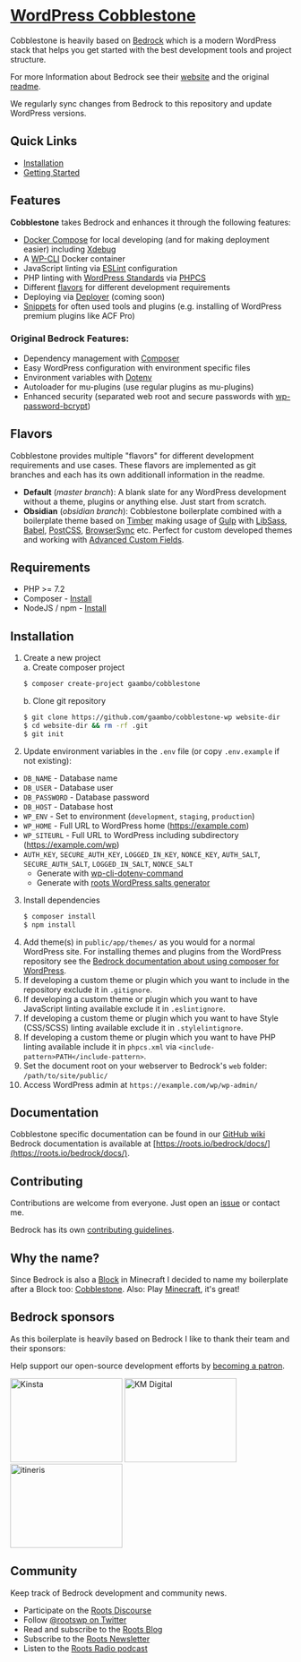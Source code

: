# [WordPress Cobblestone](https://github.com/gaambo/cobblestone-wp)

Cobblestone is heavily based on [Bedrock](https://roots.io/bedrock/) which is a modern WordPress stack that helps you get started with the best development tools and project structure.

For more Information about Bedrock see their [website](https://roots.io/bedrock/) and the original [readme](https://github.com/roots/bedrock).

We regularly sync changes from Bedrock to this repository and update WordPress versions.

## Quick Links

- [Installation](#Installation)
- [Getting Started](https://github.com/gaambo/cobblestone-wp/wiki/Getting-Started)

## Features

**Cobblestone** takes Bedrock and enhances it through the following features:

- [Docker Compose](https://docs.docker.com/compose/) for local developing (and for making deployment easier) including [Xdebug](https://xdebug.org/)
- A [WP-CLI](https://wp-cli.org/) Docker container
- JavaScript linting via [ESLint](https://eslint.org/) configuration
- PHP linting with [WordPress Standards](https://make.wordpress.org/core/handbook/best-practices/coding-standards/) via [PHPCS](https://github.com/squizlabs/PHP_CodeSniffer)
- Different [flavors](#flavors) for different development requirements
- Deploying via [Deployer](https://deployer.org/) (coming soon)
- [Snippets](https://github.com/gaambo/cobblestone-wp/wiki/Snippets) for often used tools and plugins (e.g. installing of WordPress premium plugins like ACF Pro)

### Original Bedrock Features:

- Dependency management with [Composer](https://getcomposer.org)
- Easy WordPress configuration with environment specific files
- Environment variables with [Dotenv](https://github.com/vlucas/phpdotenv)
- Autoloader for mu-plugins (use regular plugins as mu-plugins)
- Enhanced security (separated web root and secure passwords with [wp-password-bcrypt](https://github.com/roots/wp-password-bcrypt))

## Flavors

Cobblestone provides multiple "flavors" for different development requirements and use cases. These flavors are implemented as git branches and each has its own additionall information in the readme.

- **Default** (_master branch_): A blank slate for any WordPress development without a theme, plugins or anything else. Just start from scratch.
- **Obsidian** (_obsidian branch_): Cobblestone boilerplate combined with a boilerplate theme based on [Timber](https://github.com/timber/timber) making usage of [Gulp](http://gulpjs.com/) with [LibSass](http://sass-lang.com/), [Babel](https://babeljs.io/), [PostCSS](https://github.com/postcss/postcss), [BrowserSync](https://www.browsersync.io/) etc. Perfect for custom developed themes and working with [Advanced Custom Fields](https://www.advancedcustomfields.com/).

## Requirements

- PHP >= 7.2
- Composer - [Install](https://getcomposer.org/doc/00-intro.md#installation-linux-unix-osx)
- NodeJS / npm - [Install](https://www.npmjs.com/get-npm)

## Installation

1. Create a new project  
   a. Create composer project
   ```sh
   $ composer create-project gaambo/cobblestone
   ```
   b. Clone git repository
   ```sh
   $ git clone https://github.com/gaambo/cobblestone-wp website-dir
   $ cd website-dir && rm -rf .git
   $ git init
   ```
2. Update environment variables in the `.env` file (or copy `.env.example` if not existing):

- `DB_NAME` - Database name
- `DB_USER` - Database user
- `DB_PASSWORD` - Database password
- `DB_HOST` - Database host
- `WP_ENV` - Set to environment (`development`, `staging`, `production`)
- `WP_HOME` - Full URL to WordPress home (https://example.com)
- `WP_SITEURL` - Full URL to WordPress including subdirectory (https://example.com/wp)
- `AUTH_KEY`, `SECURE_AUTH_KEY`, `LOGGED_IN_KEY`, `NONCE_KEY`, `AUTH_SALT`, `SECURE_AUTH_SALT`, `LOGGED_IN_SALT`, `NONCE_SALT`
  - Generate with [wp-cli-dotenv-command](https://github.com/aaemnnosttv/wp-cli-dotenv-command)
  - Generate with [roots WordPress salts generator](https://roots.io/salts.html)

3. Install dependencies
   ```sh
   $ composer install
   $ npm install
   ```
4. Add theme(s) in `public/app/themes/` as you would for a normal WordPress site. For installing themes and plugins from the WordPress repository see the [Bedrock documentation about using composer for WordPress](https://roots.io/bedrock/docs/composer/).
5. If developing a custom theme or plugin which you want to include in the repository exclude it in `.gitignore`.
6. If developing a custom theme or plugin which you want to have JavaScript linting available exclude it in `.eslintignore`.
7. If developing a custom theme or plugin which you want to have Style (CSS/SCSS) linting available exclude it in `.stylelintignore`.
8. If developing a custom theme or plugin which you want to have PHP linting available include it in `phpcs.xml` via `<include-pattern>PATH</include-pattern>`.
9. Set the document root on your webserver to Bedrock's `web` folder: `/path/to/site/public/`
10. Access WordPress admin at `https://example.com/wp/wp-admin/`

## Documentation

Cobblestone specific documentation can be found in our [GitHub wiki](https://github.com/gaambo/cobblestone-wp/wiki)
Bedrock documentation is available at [https://roots.io/bedrock/docs/](https://roots.io/bedrock/docs/).

## Contributing

Contributions are welcome from everyone. Just open an [issue](https://github.com/gaambo/cobblestone-wp/issues) or contact me.

Bedrock has its own [contributing guidelines](https://github.com/roots/guidelines/blob/master/CONTRIBUTING.md).

## Why the name?

Since Bedrock is also a [Block](https://minecraft.gamepedia.com/Bedrock) in Minecraft I decided to name my boilerplate after a Block too: [Cobblestone](https://minecraft.gamepedia.com/Cobblestone). Also: Play [Minecraft](https://minecraft.net), it's great!

## Bedrock sponsors

As this boilerplate is heavily based on Bedrock I like to thank their team and their sponsors:

Help support our open-source development efforts by [becoming a patron](https://www.patreon.com/rootsdev).

<a href="https://kinsta.com/?kaid=OFDHAJIXUDIV"><img src="https://cdn.roots.io/app/uploads/kinsta.svg" alt="Kinsta" width="200" height="150"></a> <a href="https://k-m.com/"><img src="https://cdn.roots.io/app/uploads/km-digital.svg" alt="KM Digital" width="200" height="150"></a> <a href="https://www.itineris.co.uk/"><img src="https://cdn.roots.io/app/uploads/itineris.svg" alt="itineris" width="200" height="150"></a>

## Community

Keep track of Bedrock development and community news.

- Participate on the [Roots Discourse](https://discourse.roots.io/)
- Follow [@rootswp on Twitter](https://twitter.com/rootswp)
- Read and subscribe to the [Roots Blog](https://roots.io/blog/)
- Subscribe to the [Roots Newsletter](https://roots.io/subscribe/)
- Listen to the [Roots Radio podcast](https://roots.io/podcast/)
